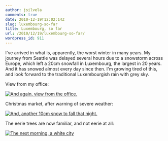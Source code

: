 ```yaml
---
author: jsilvela
comments: true
date: 2010-12-19T12:02:14Z
slug: luxembourg-so-far
title: Luxembourg, so far
url: /2010/12/19/luxembourg-so-far/
wordpress_id: 911
---
```


I've arrived in what is, apparently, the worst winter in many years. My journey from Seattle was delayed several hours due to a snowstorm across Europe, which left a 20cm snowfall in Luxembourg, the largest in 20 years.
And it has snowed almost every day since then. I'm growing tired of this, and look forward to the traditional Luxembourgish rain with grey sky.

View from my office:

[![And again, view from the office.](http://jsilvela.smugmug.com/Other/Sueltas/IMG0045-3/1130207682_JQbw5-S.jpg)](http://jsilvela.smugmug.com/Other/Sueltas/5019150_Y3JuM#1130207682_JQbw5-A-LB)

Christmas market, after warning of severe weather:

[![And, another 10cm snow to fall that night.](http://jsilvela.smugmug.com/Other/Sueltas/IMG0036-3/1130192462_9hX8T-S.jpg)](http://jsilvela.smugmug.com/Other/Sueltas/5019150_Y3JuM#1130192462_9hX8T-A-LB)

The eerie trees are now familiar, and not eerie at all:

[![The next morning, a white city](http://jsilvela.smugmug.com/Other/Sueltas/IMG0040-3/1130205887_AD9jC-S.jpg)](http://jsilvela.smugmug.com/Other/Sueltas/5019150_Y3JuM#1130205887_AD9jC-A-LB)

